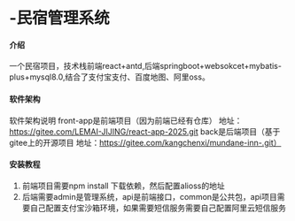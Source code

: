# -民宿管理系统
#### 介绍
一个民宿项目，技术栈前端react+antd,后端springboot+websokcet+mybatis-plus+mysql8.0,结合了支付宝支付、百度地图、阿里oss。

#### 软件架构
软件架构说明
 front-app是前端项目（因为前端已经有仓库） 地址：https://gitee.com/LEMAI-JIJING/react-app-2025.git
 back是后端项目（基于gitee上的开源项目 地址：https://gitee.com/kangchenxi/mundane-inn-.git）

#### 安装教程

1.  前端项目需要npm install 下载依赖，然后配置alioss的地址
2.  后端需要admin是管理系统，api是前端接口，common是公共包，api项目需要自己配置支付宝沙箱环境，如果需要短信服务需要自己配置阿里云短信服务
